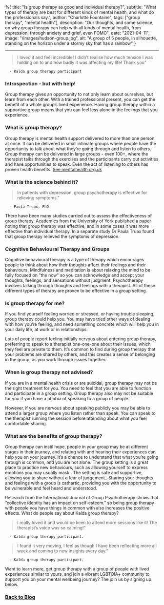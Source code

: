 %{
title: "Is group therapy as good and individual therapy?",
subtitle: "What types of therapy are best for different kinds of mental health, and what do the professionals say.",
author: "Charlotte Fountaine",
tags: ["group therapy", "mental health"],
description: "Our thoughts, and some science, on why group therapy can help with all kinds of mental health, from depression, through anxiety and grief, even FOMO",
date: "2021-04-11",
image: "/images/hudson-group.jpg",
alt: "A group of 5 people, in silhouette, standing on the horizon under a stormy sky that has a rainbow"
}

---

> I loved it and feel incredible! I didn’t realise how much tension I was holding on to and how badly it was affecting my life! Thank you”

      - Kalda group therapy participant

### Introspection - but with help!

Group therapy gives an opportunity to not only learn about ourselves, but learn from each other. With a trained professional present, you can get the benefit of a whole group’s lived experience. Having group therapy within a supportive group means that you can feel less alone in the feelings that you experience.

### What is group therapy?

Group therapy is mental health support delivered to more than one person at once. It can be delivered in small intimate groups where people have the opportunity to talk about what they’re going through and listen to others. Group therapy can be delivered in large groups - even 100+, where the therapist talks through the exercises and the participants carry out activities and have opportunities to speak. Even the act of listening to others has proven health benefits. [See mentalhealth.org.uk](https://mentalhealth.org.uk)

### What is the science behind it?

> In patients with depression, group psychotherapy is effective for relieving symptoms.”

      - Paula Truax, PhD

There have been many studies carried out to assess the effectiveness of group therapy. Academics from the University of York published a paper noting that group therapy was effective, and in some cases it was more effective than individual therapy. In a separate study Dr Paula Truax found that group therapy relieved the symptoms of depression.

### Cognitive Behavioural Therapy and Groups

Cognitive behavioural therapy is a type of therapy which encourages people to think about how their thoughts affect their feelings and their behaviours. Mindfulness and meditation is about relaxing the mind to be fully focused on "the now" so you can acknowledge and accept your thoughts, feelings, and sensations without judgment. Psychotherapy involves talking through thoughts and feelings with a therapist. All of these different types of therapy are proven to be effective in a group setting.

### Is group therapy for me?

If you find yourself feeling worried or stressed, or having trouble sleeping, group therapy could help you. You may have tried other ways of dealing with how you’re feeling, and need something concrete which will help you in your daily life, at work or in relationships.

Lots of people report feeling initially nervous about entering group therapy, preferring to speak to a therapist one-one-one about their issues, which they feel are private to them. It’s common to find during group therapy that your problems are shared by others, and this creates a sense of belonging in the group, as you work through issues together.

### When is group therapy not advised?

If you are in a mental health crisis or are suicidal, group therapy may not be the right treatment for you. You need to feel that you are able to function and participate in a group setting. Group therapy also may not be suitable for you if you have a phobia of speaking to a group of people.

However, if you are nervous about speaking publicly you may be able to attend a larger group where you listen rather than speak. You can speak to the therapist running the session before attending about what you feel comfortable sharing.

### What are the benefits of group therapy?

Group therapy can instil hope, people in your group may be at different stages in their journey, and relating with and hearing their experiences can help you on your journey. It’s a chance to understand that what you’re going through is common, and you are not alone. The group setting is a great place to practice new behaviours, such as allowing yourself to express emotions you may usually mask.. The setting is safe and supportive, allowing you to share without a fear of judgement.. Sharing your thoughts and feelings with a group is cathartic, providing you with the opportunity to be vulnerable and feel heard and understood.

Research from the International Journal of Group Psychotherapy shows that “collective identity has an impact on self-esteem.” so being group therapy with people you have things in common with also increases the positive effects.
What do people say about Kalda group therapy?

> I really loved it and would be keen to attend more sessions like it! The therapist’s voice was so calming!”

      - Kalda group therapy participant.

> I found it very moving, I feel as though I have been reflecting more all week and coming to new insights every day.”

      - Kalda group therapy participant.

Want to learn more, get group therapy with a group of people with lived experiences similar to yours, and join a vibrant LGBTQIA+ community to support you on your mental wellbeing journey? The join us by signing up below.

### [Back to Blog](http://kalda.co/blog)